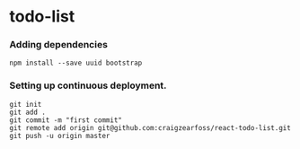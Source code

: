 # todo-list

### Adding dependencies
```
npm install --save uuid bootstrap
```

### Setting up continuous deployment.
```
git init
git add .
git commit -m "first commit"
git remote add origin git@github.com:craigzearfoss/react-todo-list.git
git push -u origin master
```